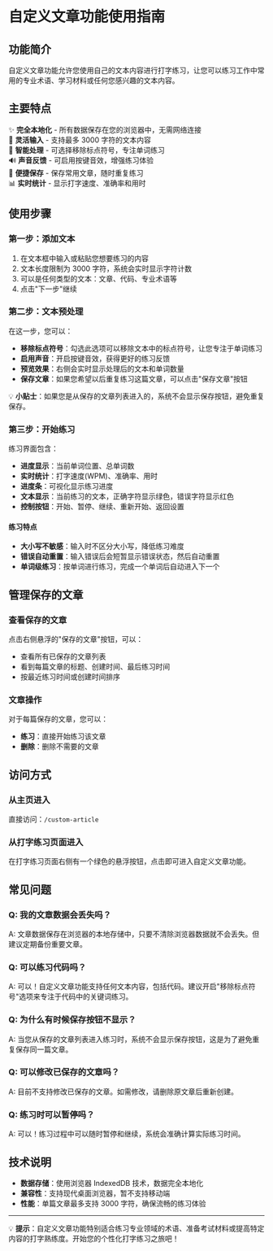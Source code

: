 # 自定义文章功能使用指南

## 功能简介

自定义文章功能允许您使用自己的文本内容进行打字练习，让您可以练习工作中常用的专业术语、学习材料或任何您感兴趣的文本内容。

## 主要特点

✨ **完全本地化** - 所有数据保存在您的浏览器中，无需网络连接  
📝 **灵活输入** - 支持最多 3000 字符的文本内容  
🎯 **智能处理** - 可选择移除标点符号，专注单词练习  
🔊 **声音反馈** - 可启用按键音效，增强练习体验  
💾 **便捷保存** - 保存常用文章，随时重复练习  
📊 **实时统计** - 显示打字速度、准确率和用时

## 使用步骤

### 第一步：添加文本

1. 在文本框中输入或粘贴您想要练习的内容
2. 文本长度限制为 3000 字符，系统会实时显示字符计数
3. 可以是任何类型的文本：文章、代码、专业术语等
4. 点击"下一步"继续

### 第二步：文本预处理

在这一步，您可以：

- **移除标点符号**：勾选此选项可以移除文本中的标点符号，让您专注于单词练习
- **启用声音**：开启按键音效，获得更好的练习反馈
- **预览效果**：右侧会实时显示处理后的文本和单词数量
- **保存文章**：如果您希望以后重复练习这篇文章，可以点击"保存文章"按钮

💡 **小贴士**：如果您是从保存的文章列表进入的，系统不会显示保存按钮，避免重复保存。

### 第三步：开始练习

练习界面包含：

- **进度显示**：当前单词位置、总单词数
- **实时统计**：打字速度(WPM)、准确率、用时
- **进度条**：可视化显示练习进度
- **文本显示**：当前练习的文本，正确字符显示绿色，错误字符显示红色
- **控制按钮**：开始、暂停、继续、重新开始、返回设置

#### 练习特点

- **大小写不敏感**：输入时不区分大小写，降低练习难度
- **错误自动重置**：输入错误后会短暂显示错误状态，然后自动重置
- **单词级练习**：按单词进行练习，完成一个单词后自动进入下一个

## 管理保存的文章

### 查看保存的文章

点击右侧悬浮的"保存的文章"按钮，可以：

- 查看所有已保存的文章列表
- 看到每篇文章的标题、创建时间、最后练习时间
- 按最近练习时间或创建时间排序

### 文章操作

对于每篇保存的文章，您可以：

- **练习**：直接开始练习该文章
- **删除**：删除不需要的文章

## 访问方式

### 从主页进入

直接访问：`/custom-article`

### 从打字练习页面进入

在打字练习页面右侧有一个绿色的悬浮按钮，点击即可进入自定义文章功能。

## 常见问题

### Q: 我的文章数据会丢失吗？

A: 文章数据保存在浏览器的本地存储中，只要不清除浏览器数据就不会丢失。但建议定期备份重要文章。

### Q: 可以练习代码吗？

A: 可以！自定义文章功能支持任何文本内容，包括代码。建议开启"移除标点符号"选项来专注于代码中的关键词练习。

### Q: 为什么有时候保存按钮不显示？

A: 当您从保存的文章列表进入练习时，系统不会显示保存按钮，这是为了避免重复保存同一篇文章。

### Q: 可以修改已保存的文章吗？

A: 目前不支持修改已保存的文章。如需修改，请删除原文章后重新创建。

### Q: 练习时可以暂停吗？

A: 可以！练习过程中可以随时暂停和继续，系统会准确计算实际练习时间。

## 技术说明

- **数据存储**：使用浏览器 IndexedDB 技术，数据完全本地化
- **兼容性**：支持现代桌面浏览器，暂不支持移动端
- **性能**：单篇文章最多支持 3000 字符，确保流畅的练习体验

---

💡 **提示**：自定义文章功能特别适合练习专业领域的术语、准备考试材料或提高特定内容的打字熟练度。开始您的个性化打字练习之旅吧！
